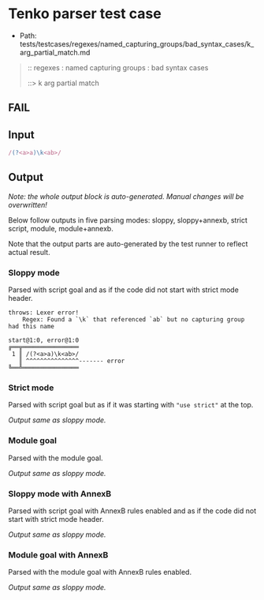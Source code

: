 # Tenko parser test case

- Path: tests/testcases/regexes/named_capturing_groups/bad_syntax_cases/k_arg_partial_match.md

> :: regexes : named capturing groups : bad syntax cases
>
> ::> k arg partial match
## FAIL

## Input

`````js
/(?<a>a)\k<ab>/
`````

## Output

_Note: the whole output block is auto-generated. Manual changes will be overwritten!_

Below follow outputs in five parsing modes: sloppy, sloppy+annexb, strict script, module, module+annexb.

Note that the output parts are auto-generated by the test runner to reflect actual result.

### Sloppy mode

Parsed with script goal and as if the code did not start with strict mode header.

`````
throws: Lexer error!
    Regex: Found a `\k` that referenced `ab` but no capturing group had this name

start@1:0, error@1:0
╔══╦════════════════
 1 ║ /(?<a>a)\k<ab>/
   ║ ^^^^^^^^^^^^^^^------- error
╚══╩════════════════

`````

### Strict mode

Parsed with script goal but as if it was starting with `"use strict"` at the top.

_Output same as sloppy mode._

### Module goal

Parsed with the module goal.

_Output same as sloppy mode._

### Sloppy mode with AnnexB

Parsed with script goal with AnnexB rules enabled and as if the code did not start with strict mode header.

_Output same as sloppy mode._

### Module goal with AnnexB

Parsed with the module goal with AnnexB rules enabled.

_Output same as sloppy mode._
